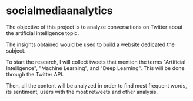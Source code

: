 # socialmediaanalytics

The objective of this project is to analyze conversations on
Twitter about the artificial intelligence topic. 

The insights obtained would be used to build a website dedicated the subject. 

To start the research, I will collect tweets that mention the
terms "Artificial Intelligence", "Machine Learning",  and
"Deep Learning". This will be done through the Twitter API.

Then, all the content will be analyzed in order to find most
frequent words, its sentiment, users with the most retweets
and other analysis.
